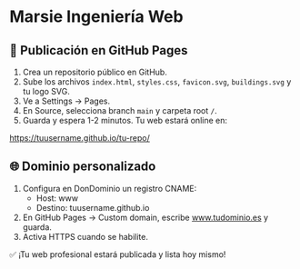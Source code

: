 
# Marsie Ingeniería Web

## 🚀 Publicación en GitHub Pages

1. Crea un repositorio público en GitHub.
2. Sube los archivos `index.html`, `styles.css`, `favicon.svg`, `buildings.svg` y tu logo SVG.
3. Ve a Settings -> Pages.
4. En Source, selecciona branch `main` y carpeta root `/`.
5. Guarda y espera 1-2 minutos. Tu web estará online en:

https://tuusername.github.io/tu-repo/

## 🌐 Dominio personalizado

1. Configura en DonDominio un registro CNAME:
   - Host: www
   - Destino: tuusername.github.io
2. En GitHub Pages -> Custom domain, escribe www.tudominio.es y guarda.
3. Activa HTTPS cuando se habilite.

✅ ¡Tu web profesional estará publicada y lista hoy mismo!
